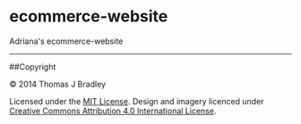 ecommerce-website
=================

Adriana's ecommerce-website

---

##Copyright

© 2014 Thomas J Bradley

Licensed under the [MIT License](LICENSE).
Design and imagery licenced under [Creative Commons Attribution 4.0 International License](http://creativecommons.org/licenses/by/4.0/).

